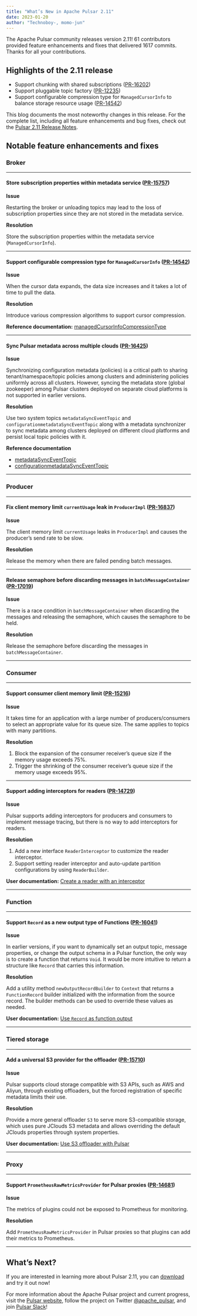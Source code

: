 ```yaml
---
title: "What’s New in Apache Pulsar 2.11"
date: 2023-01-20
author: "Technoboy-, momo-jun"
---
```


The Apache Pulsar community releases version 2.11! 61 contributors provided feature enhancements and fixes that delivered 1617 commits. Thanks for all your contributions.

<!--truncate-->

## Highlights of the 2.11 release

* Support chunking with shared subscriptions ([PR-16202](https://github.com/apache/pulsar/pull/16202)) 
* Support pluggable topic factory ([PR-12235](https://github.com/apache/pulsar/pull/12235))
* Support configurable compression type for `ManagedCursorInfo` to balance storage resource usage ([PR-14542](https://github.com/apache/pulsar/pull/14542))

This blog documents the most noteworthy changes in this release. For the complete list, including all feature enhancements and bug fixes, check out the [Pulsar 2.11 Release Notes](https://pulsar.apache.org/release-notes/versioned/pulsar-2.11.0/).

## Notable feature enhancements and fixes

### Broker
***

#### Store subscription properties within metadata service ([PR-15757](https://github.com/apache/pulsar/pull/15757))

**Issue**

Restarting the broker or unloading topics may lead to the loss of subscription properties since they are not stored in the metadata service.

**Resolution**

Store the subscription properties within the metadata service (`ManagedCursorInfo`).
***

#### Support configurable compression type for `ManagedCursorInfo` ([PR-14542](https://github.com/apache/pulsar/pull/14542))

**Issue**

When the cursor data expands, the data size increases and it takes a lot of time to pull the data.

**Resolution**

Introduce various compression algorithms to support cursor compression.

**Reference documentation:** [managedCursorInfoCompressionType](https://pulsar.apache.org/reference/#/2.11.x/config/reference-configuration-broker?id=managedcursorinfocompressiontype)
***

#### Sync Pulsar metadata across multiple clouds ([PR-16425](https://github.com/apache/pulsar/pull/16425))

**Issue**

Synchronizing configuration metadata (policies) is a critical path to sharing tenant/namespace/topic policies among clusters and administering policies uniformly across all clusters. However, syncing the metadata store (global zookeeper) among Pulsar clusters deployed on separate cloud platforms is not supported in earlier versions.

**Resolution**

Use two system topics `metadataSyncEventTopic` and `configurationmetadataSyncEventTopic` along with a metadata synchronizer to sync metadata among clusters deployed on different cloud platforms and persist local topic policies with it.

**Reference documentation** 
- [metadataSyncEventTopic](https://pulsar.apache.org/reference/#/2.11.x/config/reference-configuration-broker?id=metadatasynceventtopic)
- [configurationmetadataSyncEventTopic](https://pulsar.apache.org/reference/#/2.11.x/config/reference-configuration-broker?id=configurationmetadatasynceventtopic)
***

### Producer
***

#### Fix client memory limit `currentUsage` leak in `ProducerImpl` ([PR-16837](https://github.com/apache/pulsar/pull/16837))

**Issue**

The client memory limit `currentUsage` leaks in `ProducerImpl` and causes the producer’s send rate to be slow.

**Resolution**

Release the memory when there are failed pending batch messages.
***

#### Release semaphore before discarding messages in `batchMessageContainer` ([PR-17019](https://github.com/apache/pulsar/pull/17019))

**Issue**

There is a race condition in `batchMessageContainer` when discarding the messages and releasing the semaphore, which causes the semaphore to be held.

**Resolution**

Release the semaphore before discarding the messages in `batchMessageContainer`.
***

### Consumer
***

#### Support consumer client memory limit ([PR-15216](https://github.com/apache/pulsar/pull/15216))

**Issue**

It takes time for an application with a large number of producers/consumers to select an appropriate value for its queue size. The same applies to topics with many partitions.

**Resolution**

1. Block the expansion of the consumer receiver’s queue size if the memory usage exceeds 75%.
2. Trigger the shrinking of the consumer receiver’s queue size if the memory usage exceeds 95%.
***

#### Support adding interceptors for readers ([PR-14729](https://github.com/apache/pulsar/pull/14729))

**Issue**

Pulsar supports adding interceptors for producers and consumers to implement message tracing, but there is no way to add interceptors for readers.

**Resolution**

1. Add a new interface `ReaderInterceptor` to customize the reader interceptor.
2. Support setting reader interceptor and auto-update partition configurations by using `ReaderBuilder`.

**User documentation:** [Create a reader with an interceptor](https://pulsar.apache.org/docs/2.11.x/client-libraries-java/#create-reader-with-interceptor)
***

### Function
***

#### Support `Record` as a new output type of Functions ([PR-16041](https://github.com/apache/pulsar/pull/16041))

**Issue**

In earlier versions, if you want to dynamically set an output topic, message properties, or change the output schema in a Pulsar function, the only way is to create a function that returns `Void`. It would be more intuitive to return a structure like `Record` that carries this information.

**Resolution**

Add a utility method `newOutputRecordBuilder` to `Context` that returns a `FunctionRecord` builder initialized with the information from the source record. The builder methods can be used to override these values as needed.

**User documentation:** [Use `Record` as function output](https://pulsar.apache.org/docs/2.11.x/functions-develop-api#use-sdk-for-javapythongo)
***

### Tiered storage
***

#### Add a universal S3 provider for the offloader ([PR-15710](https://github.com/apache/pulsar/pull/15710))

**Issue**

Pulsar supports cloud storage compatible with S3 APIs, such as AWS and Aliyun, through existing offloaders, but the forced registration of specific metadata limits their use.

**Resolution**

Provide a more general offloader `S3` to serve more S3-compatible storage, which uses pure JClouds S3 metadata and allows overriding the default JClouds properties through system properties.

**User documentation:** [Use S3 offloader with Pulsar](https://pulsar.apache.org/docs/2.11.x/tiered-storage-s3)
***

### Proxy
***

#### Support `PrometheusRawMetricsProvider` for Pulsar proxies ([PR-14681](https://github.com/apache/pulsar/pull/14681))

**Issue**

The metrics of plugins could not be exposed to Prometheus for monitoring.

**Resolution**

Add `PrometheusRawMetricsProvider` in Pulsar proxies so that plugins can add their metrics to Prometheus.
***

## What’s Next?

If you are interested in learning more about Pulsar 2.11, you can [download](https://pulsar.apache.org/download/) and try it out now! 

For more information about the Apache Pulsar project and current progress, visit
the [Pulsar website](https://pulsar.apache.org), follow the project on Twitter
[@apache_pulsar](https://twitter.com/apache_pulsar), and join [Pulsar Slack](https://apache-pulsar.slack.com/)!